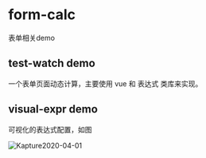 # form-calc

表单相关demo

## test-watch demo

一个表单页面动态计算，主要使用 vue 和 表达式 类库来实现。

## visual-expr demo

可视化的表达式配置，如图

![Kapture2020-04-01](http://img.lsof.fun/2020-04-01-Kapture2020-04-01.gif)




